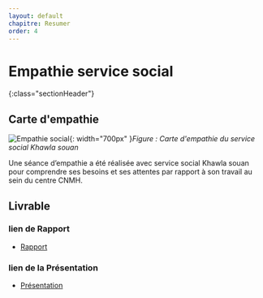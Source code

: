 ```yaml
---
layout: default
chapitre: Resumer
order: 4
---
```


# Empathie service social 
{:class="sectionHeader"}

<!-- new slide -->
## Carte d'empathie
![Empathie social](/besoin/empathie-social/images/carte-empathie-service-social.png){: width="700px" }*Figure : Carte d'empathie du service social Khawla souan*

<!-- note -->

Une séance d’empathie a été réalisée avec service social Khawla souan pour comprendre ses besoins et ses attentes par rapport à son travail au sein du centre CNMH.


## Livrable

### lien de Rapport
- [Rapport](/besoin/empathie-social/rapport.html)

### lien de la  Présentation
- [Présentation](/besoin/empathie-social/presentation.html)

<!-- new slide -->
